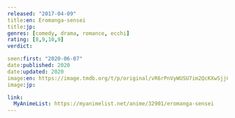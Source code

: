 ```yaml
---
released: "2017-04-09"
title:en: Eromanga-sensei
title:jp:
genres: [comedy, drama, romance, ecchi]
rating: [8,9,10,9]
verdict:

seen:first: "2020-06-07"
date:published: 2020
date:updated: 2020
image:en: https://image.tmdb.org/t/p/original/vR6rPnVyWUSU7im2QcKXwSjjCXM.jpg
image:jp:

link:
  MyAnimeList: https://myanimelist.net/anime/32901/eromanga-sensei
---
```

